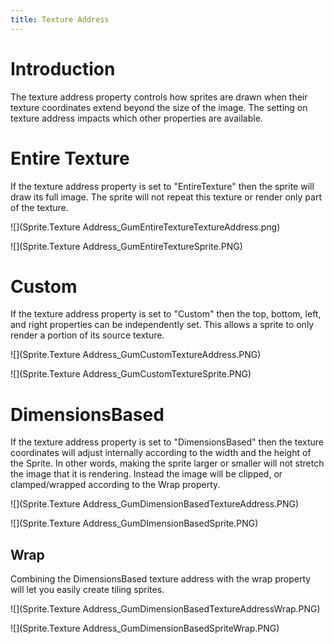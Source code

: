 ```yaml
---
title: Texture Address
---
```


# Introduction

The texture address property controls how sprites are drawn when their texture coordinates extend beyond the size of the image.  The setting on texture address impacts which other properties are available.  

# Entire Texture

If the texture address property is set to "EntireTexture" then the sprite will draw its full image.  The sprite will not repeat this texture or render only part of the texture.

![](Sprite.Texture Address_GumEntireTextureTextureAddress.png)

![](Sprite.Texture Address_GumEntireTextureSprite.PNG)

# Custom

If the texture address property is set to "Custom" then the top, bottom, left, and right properties can be independently set.  This allows a sprite to only render a portion of its source texture.

![](Sprite.Texture Address_GumCustomTextureAddress.PNG)

![](Sprite.Texture Address_GumCustomTextureSprite.PNG)

# DimensionsBased

If the texture address property is set to "DimensionsBased" then the texture coordinates will adjust internally according to the width and the height of the Sprite.  In other words, making the sprite larger or smaller will not stretch the image that it is rendering.  Instead the image will be clipped, or clamped/wrapped according to the Wrap property.

![](Sprite.Texture Address_GumDimensionBasedTextureAddress.PNG)

![](Sprite.Texture Address_GumDImensionBasedSprite.PNG)

## Wrap

Combining the DimensionsBased texture address with the wrap property will let you easily create tiling sprites.

![](Sprite.Texture Address_GumDimensionBasedTextureAddressWrap.PNG)

![](Sprite.Texture Address_GumDimensionBasedSpriteWrap.PNG)